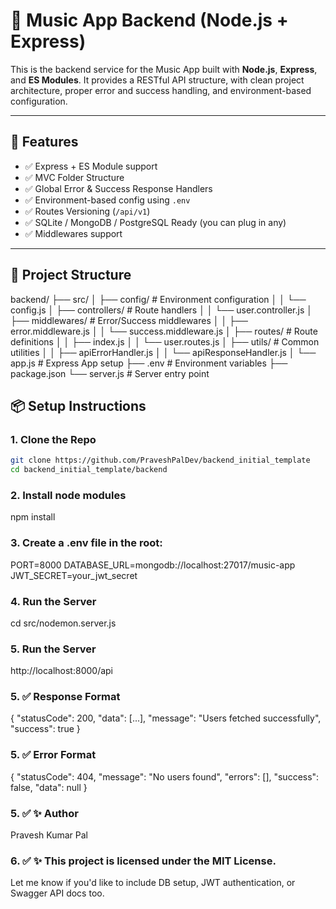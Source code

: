 # 🎵 Music App Backend (Node.js + Express)

This is the backend service for the Music App built with **Node.js**, **Express**, and **ES Modules**. It provides a RESTful API structure, with clean project architecture, proper error and success handling, and environment-based configuration.

---

## 🚀 Features

- ✅ Express + ES Module support
- ✅ MVC Folder Structure
- ✅ Global Error & Success Response Handlers
- ✅ Environment-based config using `.env`
- ✅ Routes Versioning (`/api/v1`)
- ✅ SQLite / MongoDB / PostgreSQL Ready (you can plug in any)
- ✅ Middlewares support

---

## 📁 Project Structure

backend/
├── src/
│ ├── config/ # Environment configuration
│ │ └── config.js
│ ├── controllers/ # Route handlers
│ │ └── user.controller.js
│ ├── middlewares/ # Error/Success middlewares
│ │ ├── error.middleware.js
│ │ └── success.middleware.js
│ ├── routes/ # Route definitions
│ │ ├── index.js
│ │ └── user.routes.js
│ ├── utils/ # Common utilities
│ │ ├── apiErrorHandler.js
│ │ └── apiResponseHandler.js
│ └── app.js # Express App setup
├── .env # Environment variables
├── package.json
└── server.js # Server entry point

## 📦 Setup Instructions

### 1. Clone the Repo

```bash
git clone https://github.com/PraveshPalDev/backend_initial_template
cd backend_initial_template/backend
```

### 2. Install node modules

npm install

### 3. Create a .env file in the root:

PORT=8000
DATABASE_URL=mongodb://localhost:27017/music-app
JWT_SECRET=your_jwt_secret

### 4. Run the Server

cd src/nodemon.server.js

### 5. Run the Server

http://localhost:8000/api

### 5. ✅ Response Format

{
"statusCode": 200,
"data": [...],
"message": "Users fetched successfully",
"success": true
}

### 5. ✅ Error Format

{
"statusCode": 404,
"message": "No users found",
"errors": [],
"success": false,
"data": null
}

### 5. ✅ ✨ Author

Pravesh Kumar Pal

### 6. ✅ ✨ This project is licensed under the MIT License.

Let me know if you'd like to include DB setup, JWT authentication, or Swagger API docs too.
